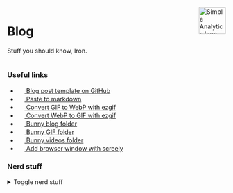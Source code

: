 <a href="https://simpleanalytics.com/?ref=github.com/simpleanalytics/blog">
  <img src="https://assets.simpleanalytics.com/images/logos/logo-github-readme.png" alt="Simple Analytics logo" align="right" height="62" />
</a>

# Blog

Stuff you should know, Iron.

<a href="https://assets.simpleanalytics.com/videos/instructions/blog-post-explain-how-to.mp4">
  <img src="https://user-images.githubusercontent.com/1079135/162768705-4f9ad547-c528-4a67-8b48-45d8ef921ddf.png" alt="" />
</a>

### Useful links

- [<img height="16px" src="https://user-images.githubusercontent.com/1079135/165281931-20c761d2-dcec-4353-82a3-27e981854a05.png" /> Blog post template on GitHub](https://github.com/simpleanalytics/blog/blob/master/_posts/empty-post.md)
- [<img height="16px" src="https://user-images.githubusercontent.com/1079135/165281591-a3a07298-d7e3-473b-b77a-c0cf7f59fcb5.png" /> Paste to markdown](https://euangoddard.github.io/clipboard2markdown/)
- [<img height="16px" src="https://user-images.githubusercontent.com/1079135/165281297-956f7f1d-915b-44ae-81d3-a9a148ace2c5.png" /> Convert GIF to WebP with ezgif](https://ezgif.com/gif-to-webp)
- [<img height="16px" src="https://user-images.githubusercontent.com/1079135/165281297-956f7f1d-915b-44ae-81d3-a9a148ace2c5.png" /> Convert WebP to GIF with ezgif](https://ezgif.com/webp-to-gif)
- [<img height="16px" src="https://user-images.githubusercontent.com/1079135/165280166-399b9730-5016-4907-84c9-cfae242df2a1.png" /> Bunny blog folder](https://panel.bunny.net/storagezones/edit/26541/#/sa-assets/blog/)
- [<img height="16px" src="https://user-images.githubusercontent.com/1079135/165280166-399b9730-5016-4907-84c9-cfae242df2a1.png" /> Bunny GIF folder](https://panel.bunny.net/storagezones/edit/26541/#/sa-assets/gifs/)
- [<img height="16px" src="https://user-images.githubusercontent.com/1079135/165280166-399b9730-5016-4907-84c9-cfae242df2a1.png" /> Bunny videos folder](https://panel.bunny.net/storagezones/edit/26541/#/sa-assets/videos/)
- [<img height="16px" src="https://user-images.githubusercontent.com/1079135/165281455-10874956-a39a-4a4b-b8cb-5d39ffdc87d6.png" />  Add browser window with screely](https://www.screely.com/editor)

### Nerd stuff

<details markdown="1">
  <summary>Toggle nerd stuff</summary>

### Install dependecies

Run `gem install bundler jekyll && bundle update`

### Develop and build

Run `bundle exec jekyll serve --port 4001` or `bundle exec jekyll build`

### Update GitHub Pages

```
bundle update github-pages
```

### Health check

```
github-pages health-check
```

More info on https://github.com/github/pages-gem

</details>
